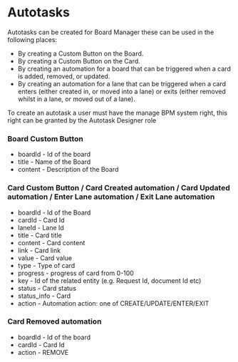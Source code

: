 # Autotasks
Autotasks can be created for Board Manager these can be used in the following places:

* By creating a Custom Button on the Board.
* By creating a Custom Button on the Card.
* By creating an automation for a board that can be triggered when a card is added, removed, or updated.
* By creating an automation for a lane that can be triggered when a card enters (either created in, or moved into a lane) or exits (either removed whilst in a lane, or moved out of a lane).

To create an autotask a user must have the manage BPM system right, this right can be granted by the Autotask Designer role

### Board Custom Button
* boardId - Id of the board
* title - Name of the Board
* content - Description of the Board

### Card Custom Button / Card Created automation / Card Updated automation / Enter Lane automation / Exit Lane automation

* boardId - Id of the Board
* cardId - Card Id
* laneId - Lane Id
* title - Card title
* content - Card content
* link - Card link
* value - Card value
* type - Type of card
* progress - progress of card from 0-100
* key - Id of the related entity (e.g. Request Id, document Id etc)
* status - Card status
* status_info - Card
* action - Automation action: one of CREATE/UPDATE/ENTER/EXIT

### Card Removed automation
* boardId - Id of the board
* cardId - Card Id
* action - REMOVE